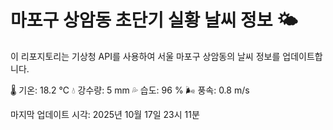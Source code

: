 
# 마포구 상암동 초단기 실황 날씨 정보 🌤️

이 리포지토리는 기상청 API를 사용하여 서울 마포구 상암동의 날씨 정보를 업데이트합니다. 

🌡️ 기온: 18.2 ℃
💧 강수량: 5 mm
💦 습도: 96 %
🌬️ 풍속: 0.8 m/s

마지막 업데이트 시각: 2025년 10월 17일 23시 11분    
